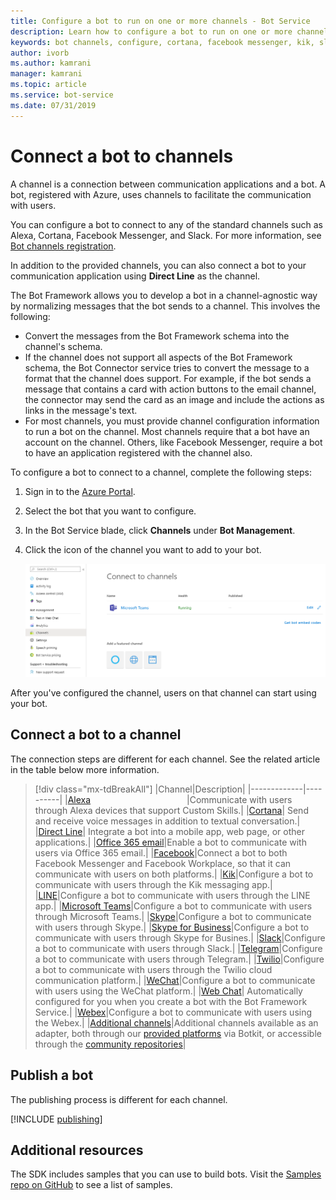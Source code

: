 ```yaml
---
title: Configure a bot to run on one or more channels - Bot Service
description: Learn how to configure a bot to run on one or more channels using the Bot Framework Portal.
keywords: bot channels, configure, cortana, facebook messenger, kik, slack, azure portal
author: ivorb
ms.author: kamrani
manager: kamrani
ms.topic: article
ms.service: bot-service
ms.date: 07/31/2019
---
```


# Connect a bot to channels

A channel is a connection between communication applications and a bot. A bot, registered with Azure, uses channels to facilitate the communication with users.

You can configure a bot to connect to any of the standard channels such as Alexa, Cortana, Facebook Messenger, and Slack. For more information, see [Bot channels registration](bot-service-quickstart-registration.md).

In addition to the provided channels, you can also connect a bot to your communication application using **Direct Line** as the channel.

The Bot Framework allows you to develop a bot in a channel-agnostic way by normalizing messages that the bot sends to a channel. This involves the following:

- Convert the messages from the Bot Framework schema into the channel's schema.
- If the channel does not support all aspects of the Bot Framework schema, the Bot Connector service tries to convert the message to a format that the channel does support. For example, if the bot sends a message that contains a card with action buttons to the email channel, the connector may send the card as an image and include the actions as links in the message's text.
- For most channels, you must provide channel configuration information to run a bot on the channel. Most channels require that a bot have an account on the channel. Others, like Facebook Messenger, require a bot to have an application registered with the channel also.

To configure a bot to connect to a channel, complete the following steps:

1. Sign in to the [Azure Portal](https://portal.azure.com).
2. Select the bot that you want to configure.
3. In the Bot Service blade, click **Channels** under **Bot Management**.
4. Click the icon of the channel you want to add to your bot.

    ![Connect to channels](./media/channels/connect-to-channels.png)

After you've configured the channel, users on that channel can start using your bot.

## Connect a bot to a channel

The connection steps are different for each channel. See the related article in the table below more information. 

> [!div class="mx-tdBreakAll"]
> |Channel|Description|
> |-------------|----------|
> |[Alexa](bot-service-channel-connect-alexa.md) <img width="150px"/>|Communicate with users through Alexa devices that support Custom Skills.|
> |[Cortana](bot-service-channel-connect-cortana.md)| Send and receive voice messages in addition to textual conversation.|
> |[Direct Line](bot-service-channel-directline.md)| Integrate a bot into a mobile app, web page, or other applications.|
> |[Office 365 email](bot-service-channel-connect-email.md)|Enable a bot to communicate with users via Office 365 email.|
> |[Facebook](bot-service-channel-connect-facebook.md)|Connect a bot to both Facebook Messenger and Facebook Workplace, so that it can communicate with users on both platforms.|
> |[Kik](bot-service-channel-connect-groupMe.md)|Configure a bot to communicate with users through the Kik messaging app.|
> |[LINE](bot-service-channel-connect-line.md)|Configure a bot to communicate with users through the LINE app.|
> |[Microsoft Teams](channel-connect-teams.md)|Configure a bot to communicate with users through Microsoft Teams.|
> |[Skype](bot-service-channel-connect-skype.md)|Configure a bot to communicate with users through Skype.|
> |[Skype for Business](bot-service-channel-connect-skypeforbusiness.md)|Configure a bot to communicate with users through Skype for Busines.|
> |[Slack](bot-service-channel-connect-slack.md)|Configure a bot to communicate with users through Slack.|
> |[Telegram](bot-service-channel-connect-telegram.md)|Configure a bot to communicate with users through Telegram.|
> |[Twilio](bot-service-channel-connect-twilio.md)|Configure a bot to communicate with users through the Twilio cloud communication platform.|
> |[WeChat](bot-service-channel-connect-wechat.md)|Configure a bot to communicate with users using the WeChat platform.|
> |[Web Chat](bot-service-channel-connect-webchat.md)| Automatically configured for you when you create a bot with the Bot Framework Service.|
> |[Webex](bot-service-adapter-connect-webex.md)|Configure a bot to communicate with users using the Webex.|
> |[Additional channels](bot-service-channel-additional-channels.md)|Additional channels available as an adapter, both through our [provided platforms](https://botkit.ai/docs/v4/platforms/) via Botkit, or accessible through the [community repositories](https://botkit.ai/docs/v4/platforms/)|


## Publish a bot
The publishing process is different for each channel.

[!INCLUDE [publishing](./includes/snippet-publish-to-channel.md)]

## Additional resources

The SDK includes samples that you can use to build bots. Visit the [Samples repo on GitHub](https://github.com/Microsoft/BotBuilder-samples) to see a list of samples.
